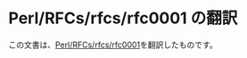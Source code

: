 # Perl/RFCs/rfcs/rfc0001 の翻訳

この文書は、[Perl/RFCs/rfcs/rfc0001](https://github.com/Perl/RFCs/blob/main/rfcs/rfc0001.md)を翻訳したものです。

<!-- original
# Multiple-alias syntax for foreach

## Preamble

    Author:
    Sponsor: Nicholas Clark <nick@ccl4.org>
    ID:      0001
    Status:  Implemented

## Abstract

Implement the currently illegal syntax `for my ($key, $value) (%hash) { ... }` to act as two-at-a-time iteration over hashes. This approach is not specific to hashes - it generalises to n-at-a-time over any list.

## Motivation

The `each` function is generally discouraged due to implementation details, but is still the most "pretty" and concise way to write such a loop:

    while (my ($key, $value) = each %hash) { ... }

An alternative to this would be a syntax to alias multiple items per iteration in a `for` loop.

    for my ($key, $value) (%hash) { ... }

This generalizes as a "bundler" - to alias a number of elements from the list equal to the number of variables specified. Such as:

    for my ($foo, $bar, $baz) (@array) {
        # $foo, $bar, and $baz are the next three elements of @array,
        # or undef if overflowed

## Rationale

The existing syntax to iterate over the keys and values of a hash:

    while (my ($key, $value) = each %hash) { ... }

suffers from several problems

* For correctness it assumes that the internal state of the hash being "clean" - to be robust one should reset the iterator first with `keys %hash;` in void context
* It's hard to teach to beginners - to understand what is going on here one needs to know
  - list assignment
  - empty lists are false; non-empty lists are true
  - that the hash holds an internal iterator
* You can't modify the hash inside the loop without confusing the iterator

You *can* write it in two lines as

    for my $k (keys %hash) {
        my $v = $hash{$h};
        ...
    }

(three if `%hash` is actually a complex expression you don't want to evaluate twice)

but that's not perceived as an obvious "win" over the one-liner.

The more general *n-at-a-time* iteration of an array problem doesn't have a simple generic solution. For example, you can **destructively** iterate an **array**:

    while (@list) {
        my ($x, $y, $z) = splice @list, 0, 3;
        ...
    }

(with that *3* needing to be written out explicitly - it can't derived from the number of lexicals)

You can iterate over an list non-destructively like this:

    my @temp = qw(Ace Two Three Four Five Six Seven Eight Nine Ten Jack Queen King);
    for (my $i = 0; $i < @temp; $i += 3) {
        my ($foo, $bar, $baz) = @temp[$i .. $i + 2];
        print "$foo $bar $baz\n";
    }

but that

* is verbose
* is hard to get right
* repeats the three-ness in three places
* needs a temporary array (hence a copy) for a list
* also copies all the values into the lexicals

The proposed syntax solves all of these problems.

## Specification

```
diff --git a/pod/perlsyn.pod b/pod/perlsyn.pod
index fe511f052e..490119d00e 100644
--- a/pod/perlsyn.pod
+++ b/pod/perlsyn.pod
@@ -282,6 +282,14 @@ The following compound statements may be used to control flow:

     PHASE BLOCK

+As of Perl 5.36, you can iterate over multiple values at a time by specifying
+a list of lexicals within parentheses
+
+    no warnings "experimental::for_list";
+    LABEL for my (VAR, VAR) (LIST) BLOCK
+    LABEL for my (VAR, VAR) (LIST) BLOCK continue BLOCK
+    LABEL foreach my (VAR, VAR) (LIST) BLOCK
+    LABEL foreach my (VAR, VAR) (LIST) BLOCK continue BLOCK
+
 If enabled by the experimental C<try> feature, the following may also be used

     try BLOCK catch (VAR) BLOCK
@@ -549,6 +557,14 @@ followed by C<my>.  To use this form, you must enable the C<refaliasing>
 feature via C<use feature>.  (See L<feature>.  See also L<perlref/Assigning
 to References>.)

+As of Perl 5.36, you can iterate over a list of lexical scalars n-at-a-time.
+If the size of the LIST is not an exact multiple of number of iterator
+variables, then on the last iteration the "excess" iterator variables are
+undefined values, much like if you slice beyond the end of an array.  You
+can only iterate over scalars - unlike list assignment, it's not possible to
+use C<undef> to signify a value that isn't wanted.  This is a limitation of
+the current implementation, and might be changed in the future.
+
 Examples:

     for (@ary) { s/foo/bar/ }
@@ -574,6 +590,17 @@ Examples:
         # do something which each %hash
     }

+    foreach my ($foo, $bar, $baz) (@list) {
+        # do something three-at-a-time
+    }
+
+    foreach my ($key, $value) (%hash) {
+        # iterate over the hash
+        # The hash is eagerly flattened to a list before the loop starts,
+        # but as ever keys are copies, values are aliases.
+        # This is the same behaviour as for $var (%hash) {...}
+    }
+
 Here's how a C programmer might code up a particular algorithm in Perl:

     for (my $i = 0; $i < @ary1; $i++) {
```

## Backwards Compatibility

The new syntax is a syntax error on existing Perls. It generates this error message

`Missing $ on loop variable at /home/nick/test/three-at-a-time.pl line 4.`

Existing static tooling should be able to recognise it as a syntax error, but without changes wouldn't be able to give any better diagnostics.

The proposed implementation has tests and patches for `B::Deparse` and `B::Concise`. `Devel::Cover`, `Devel::NYTProf` and `Perl::Critic` handle the new syntax just fine.

I don't think that we have any way to emulate this syntax for earlier Perls. I don't have any feel for what sort of API we would need to add to the parser to make it possible in the future, and whether any API we could add would be fragile and tightly coupled to the exact current implementation.

## Security Implications

We don't think that this change is likely to cause CVEs or similar problems.

## Examples

The examples in the *Motivation* seem sufficient.

## Prototype Implementation

See https://github.com/nwc10/perl5/commits/smoke-me/nicholas/pp_iter

## Future Scope

### Permit `undef` in the list of scalars

    for my ($a, undef, $c) (1 .. 9) { ... }

It's a reasonable generalisation of list assignment, where you can assign to undef to mean "ignore this value". It's also safe syntax to implement for `foreach` (either as part of this proposal, **or** at a later date), and likely will be useful in some specific cases. But **not** having it doesn't hinder the utility of the basic proposal.

The easiest implementation of *n-at-a-time* `foreach` is if there are exactly *n* scalars, all declared in the `for` loop itself, because this way they occupy adjacent Pad slots. This means that there is only one extra integer to store in the optree, which used both to calculate the *n*-at-a-time **and** the addresses of the target variables. adding `undef` to the mix rules out an obvious simple, clear implementation.

If we discover that there is a good way to add `undef` without much increased complexity, then we should consider doing this.

## Rejected Ideas

### Permit @array or %hash in the list of lexicals

    for my ($key, $value, %rest) (%hash) { ... }
    for my ($first, $second, @rest) (@array) {... }

Syntactically these all "work", and don't violate the assumption that all lexicals are in adjacent Pad slots. But it would add complexity to the runtime. Generalising *1 scalar at a time* to *n at a time* is mostly just adding a C `for` loop around some existing (known working) code.

Implementing these would mean adding code for what is basically a funky way of writing

    { my ($key, $value, %rest) = %hash; ... }
    { my ($first, $second, @rest) = @array; ... }

### Permit `our` as well as `my`

Using `our` instead of `my` works in the grammar. ie we can parse this:

    for our ($foo, $bar, $baz) (@array) {

However, the implementation would be far more complex. Each package variable
would need a pair of GV and RV2GV ops to set it up for aliasing in a lexical,
meaning that we'd need to create a list to feed into ENTERITER, and have it
process that list to set up Pads. This complexity isn't worth it.

### Alternative parsable syntaxes suggested by Father Chrysostomos

When this syntax was suggested in 2017, Father Chrysostomos observed that in addition to the first syntax, the next two are also currently errors and could be parsed:

    for my ($key, $value) (%hash) { ... }
    for my $key, my $value (%hash) { ... }
    for $foo, $bar (%hash) { ... }

He notes that it's only this illegal syntax that could not be parsed:

    for ($foo, $bar) (%hash) { ... } # syntax error

https://www.nntp.perl.org/group/perl.perl5.porters/2017/04/msg243856.html

Strictly we also can't parse this:

    for (my $key, my $value) (%hash) { ... }

meaning that we can't offer choice of syntax in `for` analogous to:

    (my $foo, my $bar, my $baz) = @ARGV
    my ($foo, $bar, $baz) = @ARGV

which parse to the same optree.

However, these two lines are **not the same**:

    my $key, my $value = @pair;
    my ($key, $value) = @pair;

hence we should not offer the alternative syntax:

    for my $key, my $value (%hash) { ... }

For implementation reasons we only want to handle lexicals. This rules out:

    for $foo, $bar (%hash) { ... }

So these alternative possible syntaxes should not be offered.

### Should this be behind a feature guard?

As the new syntax was previously an error, and previously in similar situations we have not used a feature guard, we don't think that we should this time.

## Open Issues

## Copyright

Copyright (C) 2021, Nicholas Clark

This document and code and documentation within it may be used, redistributed and/or modified under the same terms as Perl itself.
-->
